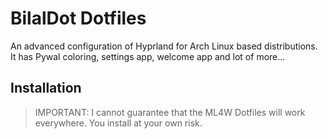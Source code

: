 # BilalDot Dotfiles

An advanced configuration of Hyprland for Arch Linux based distributions. It has Pywal coloring, settings app, welcome app and lot of more...

## Installation

> IMPORTANT: I cannot guarantee that the ML4W Dotfiles will work everywhere. You install at your own risk.
